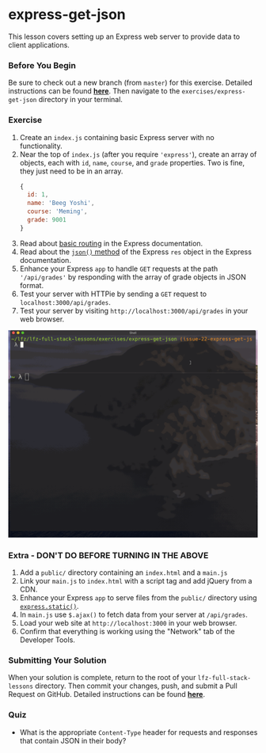 # express-get-json

This lesson covers setting up an Express web server to provide data to client applications.

### Before You Begin

Be sure to check out a new branch (from `master`) for this exercise. Detailed instructions can be found [**here**](../../guides/before-each-exercise.md). Then navigate to the `exercises/express-get-json` directory in your terminal.

### Exercise

1. Create an `index.js` containing basic Express server with no functionality.
1. Near the top of `index.js` (after you require `'express'`), create an array of objects, each with `id`, `name`, `course`, and `grade` properties. Two is fine, they just need to be in an array.
    ```js
    {
      id: 1,
      name: 'Beeg Yoshi',
      course: 'Meming',
      grade: 9001
    }
    ```
1. Read about [basic routing](http://expressjs.com/en/guide/routing.html) in the Express documentation.
1. Read about the [`json()` method](http://expressjs.com/en/4x/api.html#res.json) of the Express `res` object in the Express documentation.
1. Enhance your Express `app` to handle `GET` requests at the path `'/api/grades'` by responding with the array of grade objects in JSON format.
1. Test your server with HTTPie by sending a `GET` request to `localhost:3000/api/grades`.
1. Test your server by visiting `http://localhost:3000/api/grades` in your web browser.

<p align="middle">
  <img src="images/express-get-json.gif">
</p>

### Extra - DON'T DO BEFORE TURNING IN THE ABOVE

1. Add a `public/` directory containing an `index.html` and a `main.js`
1. Link your `main.js` to `index.html` with a script tag and add jQuery from a CDN.
1. Enhance your Express `app` to serve files from the `public/` directory using [`express.static()`](../express-static/README.md).
1. In `main.js` use `$.ajax()` to fetch data from your server at `/api/grades`.
1. Load your web site at `http://localhost:3000` in your web browser.
1. Confirm that everything is working using the "Network" tab of the Developer Tools.

### Submitting Your Solution

When your solution is complete, return to the root of your `lfz-full-stack-lessons` directory. Then commit your changes, push, and submit a Pull Request on GitHub. Detailed instructions can be found [**here**](../../guides/after-each-exercise.md).

### Quiz

- What is the appropriate `Content-Type` header for requests and responses that contain JSON in their body?
